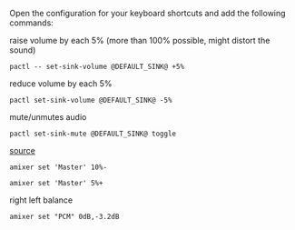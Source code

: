 Open the configuration for your keyboard shortcuts and add the following commands:

raise volume by each 5% (more than 100% possible, might distort the sound)
```
pactl -- set-sink-volume @DEFAULT_SINK@ +5%
```

reduce volume by each 5%
```
pactl set-sink-volume @DEFAULT_SINK@ -5%
```

mute/unmutes audio 
```
pactl set-sink-mute @DEFAULT_SINK@ toggle
```

[source](https://unix.stackexchange.com/questions/342554/how-to-enable-my-keyboards-volume-keys-in-xfce#answer-412926)

```
amixer set 'Master' 10%-
```

```
amixer set 'Master' 5%+
```

right left balance
```
amixer set "PCM" 0dB,-3.2dB
```
